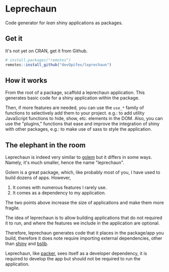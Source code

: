 # Leprechaun

Code generator for _lean_ shiny applications as packages.

## Get it

It's not yet on CRAN, get it from Github.

```r
# install.packages("remotes")
remotes::install_github("devOpifex/leprechaun")
```

## How it works

From the root of a package, scaffold a leprechaun application.
This generates basic code for a shiny application within the 
package.

Then, if more features are needed, you can use the `use_*` family
of functions to selectively add them to your project. e.g.:
to add utility JavaScript functions to hide, show, etc. elements
in the DOM.
Also, you can use the "plugins," functions that ease and 
improve the integration of shiny with other packages, e.g.: to
make use of sass to style the application.

## The elephant in the room

Leprechaun is indeed very similar to 
[golem](https://golemverse.org/) but it differs in some ways.
Namely, it's much smaller, hence the name "leprechaun".

Golem is a great package, which, like probably most of you,
I have used to build dozens of apps. However,

1. It comes with numerous features I rarely use.
2. It comes as a dependency to my application.

The two points above increase the size of applications and 
make them more fragile.

The idea of leprechaun is to allow building applications that
do not required it to run, and where the features we include in
the application are optional.

Therefore, leprechaun generates code that it places 
in the package/app
you build, therefore it does note require importing 
external dependencies, other than 
[shiny](https://shiny.rstudio.com) and 
[bslib](https://rstudio.github.io/bslib/).

Leprechaun, like [packer](https://packer.john-coene.com/),
sees itself as a developer dependency, it is required to
develop the app but should not be required to run the 
application. 
